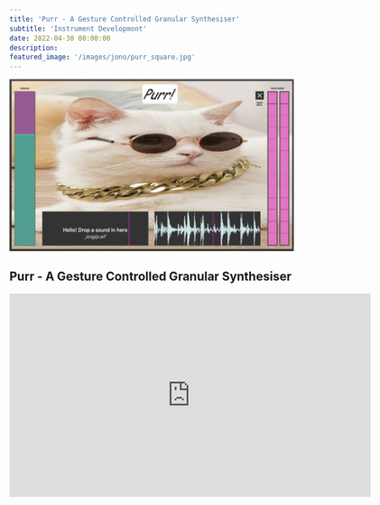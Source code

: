 ```yaml
---
title: 'Purr - A Gesture Controlled Granular Synthesiser'
subtitle: 'Instrument Developmont'
date: 2022-04-30 00:00:00
description: 
featured_image: '/images/jono/purr_square.jpg'
---
```



![](/images/jono/purr.jpg)

## Purr - A Gesture Controlled Granular Synthesiser



<iframe src="https://www.youtube.com/embed/G8fI_9SJAD8?si=vsSq335ML1HwUvSl" width="640" height="360" frameborder="0" allowfullscreen></iframe>


